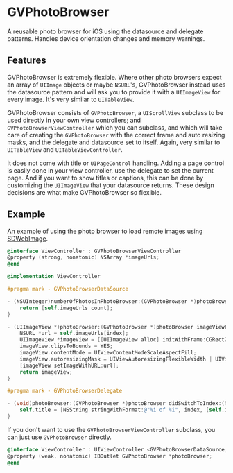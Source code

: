 # GVPhotoBrowser
A reusable photo browser for iOS using the datasource and delegate patterns. Handles device orientation changes and memory warnings.


## Features
GVPhotoBrowser is extremely flexible. Where other photo browsers expect an array of `UIImage` objects or maybe `NSURL`'s, GVPhotoBrowser instead uses the datasource pattern and will ask you to provide it with a `UIImageView` for every image. It's very similar to `UITableView`.

GVPhotoBrowser consists of `GVPhotoBrowser`, a `UIScrollView` subclass to be used directly in your own view controllers; and `GVPhotoBrowserViewController` which you can subclass, and which will take care of creating the `GVPhotoBrowser` with the correct frame and auto resizing masks, and the delegate and datasource set to itself. Again, very similar to `UITableView` and `UITableViewController`.

It does not come with title or `UIPageControl` handling. Adding a page control is easily done in your view controller, use the delegate to set the current page. And if you want to show titles or captions, this can be done by customizing the `UIImageView` that your datasource returns. These design decisions are what make GVPhotoBrowser so flexible.


## Example
An example of using the photo browser to load remote images using [SDWebImage](https://github.com/rs/SDWebImage).

```objective-c
@interface ViewController : GVPhotoBrowserViewController
@property (strong, nonatomic) NSArray *imageUrls;
@end
```

```objective-c
@implementation ViewController

#pragma mark - GVPhotoBrowserDataSource

- (NSUInteger)numberOfPhotosInPhotoBrowser:(GVPhotoBrowser *)photoBrowser {
    return [self.imageUrls count];
}

- (UIImageView *)photoBrowser:(GVPhotoBrowser *)photoBrowser imageViewForIndex:(NSUInteger)index {
    NSURL *url = self.imageUrls[index];
    UIImageView *imageView = [[UIImageView alloc] initWithFrame:CGRectZero];
    imageView.clipsToBounds = YES;
    imageView.contentMode = UIViewContentModeScaleAspectFill;
    imageView.autoresizingMask = UIViewAutoresizingFlexibleWidth | UIViewAutoresizingFlexibleHeight;
    [imageView setImageWithURL:url];
    return imageView;
}

#pragma mark - GVPhotoBrowserDelegate

- (void)photoBrowser:(GVPhotoBrowser *)photoBrowser didSwitchToIndex:(NSUInteger)index {
    self.title = [NSString stringWithFormat:@"%i of %i", index, [self.imageUrls count]];
}
```

If you don't want to use the `GVPhotoBrowserViewController` subclass, you can just use `GVPhotoBrowser` directly.

```objective-c
@interface ViewController : UIViewController <GVPhotoBrowserDataSource, GVPhotoBrowserDelegate>
@property (weak, nonatomic) IBOutlet GVPhotoBrowser *photoBrowser;
@end
```
